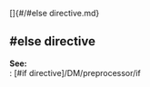 []{#/#else directive.md}    
## #else directive    
**See:**    
:   [#if directive]/DM/preprocessor/if  